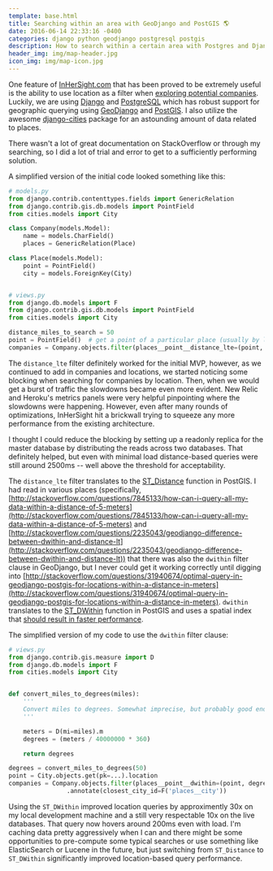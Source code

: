 ```yaml
---
template: base.html
title: Searching within an area with GeoDjango and PostGIS 🌎
date: 2016-06-14 22:33:16 -0400
categories: django python geodjango postgresql postgis
description: How to search within a certain area with Postgres and Django.
header_img: img/map-header.jpg
icon_img: img/map-icon.jpg
---
```


One feature of [InHerSight.com](https://www.inhersight.com) that has been proved to be extremely useful is the ability to use location as a filter when [exploring potential companies](https://www.inhersight.com/discover). Luckily, we are using [Django](https://www.djangoproject.com/) and [PostgreSQL](https://www.postgresql.org) which has robust support for geographic querying using [GeoDjango](https://docs.djangoproject.com/en/1.9/ref/contrib/gis/) and [PostGIS](http://postgis.net/). I also utilize the awesome [django-cities](https://github.com/coderholic/django-cities) package for an astounding amount of data related to places.

There wasn't a lot of great documentation on StackOverflow or through my searching, so I did a lot of trial and error to get to a sufficiently performing solution.

A simplified version of the initial code looked something like this:

```python
# models.py
from django.contrib.contenttypes.fields import GenericRelation
from django.contrib.gis.db.models import PointField
from cities.models import City

class Company(models.Model):
    name = models.CharField()
    places = GenericRelation(Place)

class Place(models.Model):
    point = PointField()
    city = models.ForeignKey(City)


# views.py
from django.db.models import F
from django.contrib.gis.db.models import PointField
from cities.models import City

distance_miles_to_search = 50
point = PointField()  # get a point of a particular place (usually by latitude/longitude)
companies = Company.objects.filter(places__point__distance_lte=(point, D(mi=distance_miles_to_search))).annotate(closest_city_id=F('places__city'))
```

The `distance_lte` filter definitely worked for the initial MVP, however, as we continued to add in companies and locations, we started noticing some blocking when searching for companies by location. Then, when we would get a burst of traffic the slowdowns became even more evident. New Relic and Heroku's metrics panels were very helpful pinpointing where the slowdowns were happening. However, even after many rounds of optimizations, InHerSight hit a brickwall trying to squeeze any more performance from the existing architecture.

I thought I could reduce the blocking by setting up a readonly replica for the master database by distributing the reads across two databases. That definitely helped, but even with minimal load distance-based queries were still around 2500ms -- well above the threshold for acceptability.

The `distance_lte` filter translates to the [ST_Distance](http://postgis.net/docs/ST_Distance.html) function in PostGIS. I had read in various places (specifically, [http://stackoverflow.com/questions/7845133/how-can-i-query-all-my-data-within-a-distance-of-5-meters](http://stackoverflow.com/questions/7845133/how-can-i-query-all-my-data-within-a-distance-of-5-meters) and [http://stackoverflow.com/questions/2235043/geodjango-difference-between-dwithin-and-distance-lt](http://stackoverflow.com/questions/2235043/geodjango-difference-between-dwithin-and-distance-lt)) that there was also the `dwithin` filter clause in GeoDjango, but I never could get it working correctly until digging into [http://stackoverflow.com/questions/31940674/optimal-query-in-geodjango-postgis-for-locations-within-a-distance-in-meters](http://stackoverflow.com/questions/31940674/optimal-query-in-geodjango-postgis-for-locations-within-a-distance-in-meters). `dwithin` translates to the [ST_DWithin](http://postgis.net/docs/ST_DWithin.html) function in PostGIS and uses a spatial index that [should result in faster performance](http://stackoverflow.com/questions/7845133/how-can-i-query-all-my-data-within-a-distance-of-5-meters#comment9588147_7845663).

The simplified version of my code to use the `dwithin` filter clause:

```python
# views.py
from django.contrib.gis.measure import D
from django.db.models import F
from cities.models import City


def convert_miles_to_degrees(miles):
    '''
    Convert miles to degrees. Somewhat imprecise, but probably good enough.
    '''

    meters = D(mi=miles).m
    degrees = (meters / 40000000 * 360)

    return degrees

degrees = convert_miles_to_degrees(50)
point = City.objects.get(pk=...).location
companies = Company.objects.filter(places__point__dwithin=(point, degrees))\
                .annotate(closest_city_id=F('places__city'))
```

Using the `ST_DWithin` improved location queries by approximently 30x on my local development machine and a still very respectable 10x on the live databases. That query now hovers around 200ms even with load. I'm caching data pretty aggressively when I can and there might be some opportunities to pre-compute some typical searches or use something like ElasticSearch or Lucene in the future, but just switching from `ST_Distance` to `ST_DWithin` significantly improved location-based query performance.
